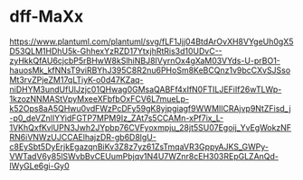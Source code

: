 # dff-MaXx

https://www.plantuml.com/plantuml/svg/fLF1Jjj04BtdArOvXH8VYgeUh0gX5D53QLM1HDhU5k-GhhexYzRZD17YtxjhRtRis3d10UDvC--zyHkkQfAU6cjcbP5rBHwW8kSlhiNBJ8IVyrnOx4gXaM03VYds-U-prBO1-hauosMk_kfNNsT9viRBYhJ395C8R2nu6PHoSm8KeBCQnz1v9bcCXvSJSsoMt3rvZPjeZM17qLTiyK-o0d47KZaq-niDHYM3undUfUlJzjc01QHwag0GMsaQABFf4xIfN0FTILJEFiIf26wTLWp-1kzozNNMAStVpyMxeeXFbfbOxFCV6L7mueLp-k52Ops8aA5QHwu0vdFWzPcDFy59gK8yjpgiagf9WWMIlCRAjvp9NtZFisd_j-p0_deVZnlIYYidFGTP7MPM9Iz_ZAt7s5CCAMn-xPf7ix_L-1VKhQxfKvlUPN3Jwh2JYpbp76CVFyoxmpju_28jt5SU07Egoij_YvEgWokzNFRN6iVNWzUJCCAElhajzDR-gb6D8lgU-c8EySbt5DyErjkEgazqnBiKv3Z8z7yz61ZsTmqaVR3GppyAJKS_GWPy-VWTadV6y85lSWvbBvCEUumPbjqv1N4U7WZnr8cEH303REpGLZAnQd-lWyGLe6gi-Gy0
